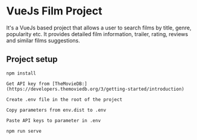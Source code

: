# VueJs Film Project
It's a VueJs based project that allows a user to search films by title, genre, popularity etc. It provides detailed film information, trailer, rating, reviews and similar films suggestions.
## Project setup
```
npm install
```
```
Get API key from [TheMovieDB:](https://developers.themoviedb.org/3/getting-started/introduction)
```
```
Create .env file in the root of the project
```
```
Copy parameters from env.dist to .env
```
```
Paste API keys to parameter in .env
```
```
npm run serve




